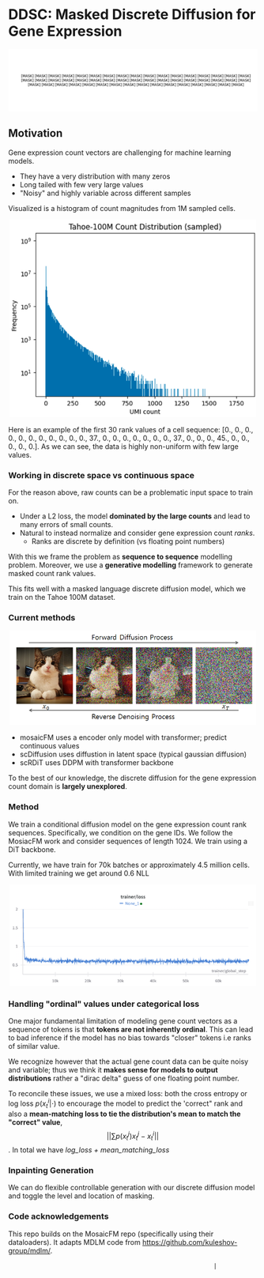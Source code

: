 # DDSC: Masked Discrete Diffusion for Gene Expression 
![Diffusion Animation](./diffusion.gif)

## Motivation
Gene expression count vectors are challenging for machine learning models.
- They have a very distribution with many zeros
- Long tailed with few very large values
- "Noisy" and highly variable across different samples

  
Visualized is a histogram of count magnitudes from 1M sampled cells. 
<p align="center">
  <img src="./distribution.png" alt="Training Loss Curve" width="500">
</p>

Here is an example of the first 30 rank values of a cell sequence: [0.,  0.,  0.,  0.,  0.,  0.,  0.,  0.,  0.,  0.,  0., 37.,  0.,
         0.,  0.,  0.,  0.,  0.,  0., 37.,  0.,  0.,  0., 45.,  0.,  0.,  0.,
         0.,  0.]. As we can see, the data is highly non-uniform with few large values.


### Working in discrete space vs continuous space 
For the reason above, raw counts can be a problematic input space to train on. 
- Under a L2 loss, the model **dominated by the large counts** and lead to many errors of small counts.
- Natural to instead normalize and consider gene expression count *ranks*.
  - Ranks are discrete by definition (vs floating point numbers)
 
With this we frame the problem as **sequence to sequence** modelling problem. Moreover, we use a **generative modelling** framework to generate masked count rank values. 

This fits well with a masked language discrete diffusion model, which we train on the Tahoe 100M dataset. 

### Current methods
<p align="center">
  <img src="./ddpm.png" alt="Training Loss Curve" width="500">
</p>

- mosaicFM uses a encoder only model with transformer; predict continuous values
- scDiffusion uses diffustion in latent space (typical gaussian diffusion)
- scRDiT uses DDPM with transformer backbone

To the best of our knowledge, the discrete diffusion for the gene expression count domain is **largely unexplored**.


### Method 
We train a conditional diffusion model on the gene expression count rank sequences. Specifically, we condition on the gene IDs. We follow the MosiacFM work and consider sequences of length 1024. 
We train using a DiT backbone. 

Currently, we have train for 70k batches or approximately 4.5 million cells. 
With limited training we get around 0.6 NLL
<p align="center">
  <img src="./training_loss.png" alt="Training Loss Curve" width="500">
</p>




### Handling "ordinal" values under categorical loss
One major fundamental limitation of modeling gene count vectors as a sequence of tokens is that **tokens are not inherently ordinal**. 
This can lead to bad inference if the model has no bias towards "closer" tokens i.e ranks of similar value. 

We recognize however that the actual gene count data can be quite noisy and variable; thus we think it **makes sense for models to output distributions** rather a "dirac delta" guess of one floating point number.

To reconcile these issues, we use a mixed loss: both the cross entropy or log loss $p(x_t^i | \cdot)$ to encourage the model to predict the 'correct" rank and also a **mean-matching loss to tie the distribution's mean to match the "correct" value**, 
$$||\sum p(x_t^j)x_t^j - x_t^i||$$. 
In total we have *log_loss + mean_matching_loss*



### Inpainting Generation
We can do flexible controllable generation with our discrete diffusion model and toggle the level and location of masking. 








### Code acknowledgements
This repo builds on the MosaicFM repo (specifically using their dataloaders). It adapts MDLM code from https://github.com/kuleshov-group/mdlm/.

                                                              |

